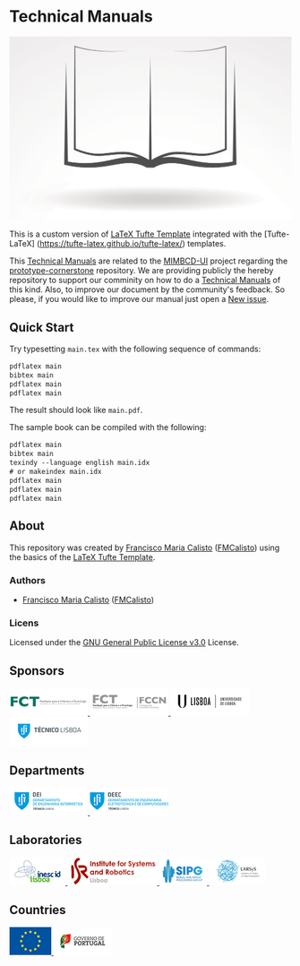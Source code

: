 # Technical Manuals

<a href="#" title="Meta" target="_blank">
  <img src="https://github.com/MIMBCD-UI/meta/blob/master/banners/manual.png" alt="header" />
</a>

This is a custom version of [LaTeX Tufte Template](https://www.overleaf.com/latex/templates/book-design-inspired-by-edward-tufte/gcfbtdjfqdjh) integrated with the [Tufte-LaTeX] (https://tufte-latex.github.io/tufte-latex/) templates.

This [Technical Manuals](https://github.com/MIMBCD-UI/technical-manuals) are related to the [MIMBCD-UI](https://github.com/MIMBCD-UI/) project regarding the [prototype-cornerstone](https://github.com/MIMBCD-UI/prototype-cornerstone) repository. We are providing publicly the hereby repository to support our comminity on how to do a [Technical Manuals](https://github.com/MIMBCD-UI/technical-manuals) of this kind. Also, to improve our document by the community's feedback. So please, if you would like to improve our manual just open a [New issue](https://github.com/MIMBCD-UI/technical-manuals/issues/new).

## Quick Start

Try typesetting `main.tex` with the following sequence of commands:

```
pdflatex main
bibtex main
pdflatex main
pdflatex main
```

The result should look like `main.pdf`.

The sample book can be compiled with the following:

```
pdflatex main
bibtex main
texindy --language english main.idx
# or makeindex main.idx
pdflatex main
pdflatex main
pdflatex main
```

## About

This repository was created by [Francisco Maria Calisto](http://www.franciscocalisto.me/) ([FMCalisto](https://github.com/FMCalisto)) using the basics of the [LaTeX Tufte Template](https://www.overleaf.com/latex/templates/book-design-inspired-by-edward-tufte/gcfbtdjfqdjh).

### Authors

- [Francisco Maria Calisto](http://www.franciscocalisto.me/) ([FMCalisto](https://github.com/FMCalisto))

### Licens

Licensed under the [GNU General Public License v3.0](LICENSE) License.

## Sponsors

<span class="image">
  <a href="http://www.fct.pt/" title="FCT" target="_blank">
    <img src="https://github.com/MIMBCD-UI/meta/blob/master/brands/fct_footer.png" alt="fct" />
  </a>
</span>
<span class="image">
  <a href="https://www.fccn.pt/en/" title="FCCN" target="_blank">
    <img src="https://github.com/MIMBCD-UI/meta/blob/master/brands/fccn_footer.png" alt="fccn" />
  </a>
</span>
<span class="image">
  <a href="https://www.ulisboa.pt/en/" title="ULisboa" target="_blank">
    <img src="https://github.com/MIMBCD-UI/meta/blob/master/brands/ulisboa_footer.png" alt="ulisboa" />
  </a>
</span>
<span class="image">
  <a href="http://tecnico.ulisboa.pt/" title="IST" target="_blank">
    <img src="https://github.com/MIMBCD-UI/meta/blob/master/brands/ist_c_rgb_pos_footer.png" alt="ist" />
  </a>
</span>

## Departments

<span class="image">
  <a href="http://dei.tecnico.ulisboa.pt" title="DEI" target="_blank">
    <img src="https://github.com/MIMBCD-UI/meta/blob/master/brands/dei_footer.png" alt="dei" />
  </a>
</span>
<span class="image">
  <a href="http://deec.tecnico.ulisboa.pt" title="DEEC" target="_blank">
    <img src="https://github.com/MIMBCD-UI/meta/blob/master/brands/deec_footer.png" alt="dei" />
  </a>
</span>

## Laboratories

<span class="image">
  <a href="http://www.inesc-id.pt/" title="INESC-ID" target="_blank">
    <img src="https://github.com/MIMBCD-UI/meta/blob/master/brands/inesc-id_footer.png" alt="inesc-id" />
  </a>
</span>
<span class="image">
  <a href="http://welcome.isr.tecnico.ulisboa.pt/" title="ISR" target="_blank">
    <img src="https://github.com/MIMBCD-UI/meta/blob/master/brands/isr-lisboa_footer.png" alt="isr" />
  </a>
</span>
<span class="image">
  <a href="http://welcome.isr.tecnico.ulisboa.pt/projects_cat/sipg/" title="SIGP" target="_blank">
    <img src="https://github.com/MIMBCD-UI/meta/blob/master/brands/sigp_footer.png" alt="sigp"/>
  </a>
</span>
<span class="image">
  <a href="http://larsys.pt/" title="LARSys" target="_blank">
    <img src="https://github.com/MIMBCD-UI/meta/blob/master/brands/larsys_footer.png" alt="larsys"/>
  </a>
</span>

## Countries

<span class="image">
  <a href="https://europa.eu/" title="EU" target="_blank">
    <img src="https://github.com/MIMBCD-UI/meta/blob/master/brands/eu_footer.png" alt="eu" />
  </a>
</span>
<span class="image">
  <a href="https://www.portugal.gov.pt/" title="Portugal" target="_blank">
    <img src="https://github.com/MIMBCD-UI/meta/blob/master/brands/pt_footer.png" alt="pt"/>
  </a>
</span>
